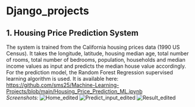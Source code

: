 # Django_projects
## 1. Housing Price Prediction System
The system is trained from the California housing prices data (1990 US Census). It takes the longitude, latitude, housing median age, total number of rooms, total number of bedrooms, population, households and median income values as input and predicts the median house value accordingly. For the prediction model, the Random Forest Regression supervised learning algorithm is used. It is available here: https://github.com/sms25/Machine-Learning-Projects/blob/main/Housing_Price_Prediction_ML.ipynb<br>
*Screenshots:*
![Home_edited](https://user-images.githubusercontent.com/68279848/215989804-81ae8748-55bb-469a-a113-1f9bc07628ae.jpg)
![Predict_input_edited](https://user-images.githubusercontent.com/68279848/215990167-35afb5b3-d75f-4114-b642-ab921863de19.jpg)
![Result_edited](https://user-images.githubusercontent.com/68279848/215990200-281fee90-74b5-4e6e-9039-d386bca45cec.jpg)
